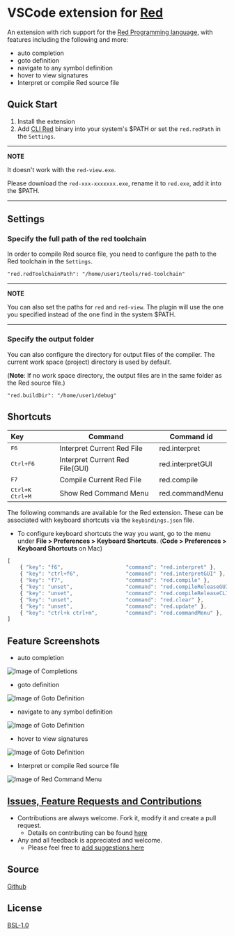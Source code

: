 # VSCode extension for [Red](https://www.red-lang.org/)

An extension with rich support for the [Red Programming language](https://www.red-lang.org/), with features including the following and more:

* auto completion
* goto definition
* navigate to any symbol definition
* hover to view signatures
* Interpret or compile Red source file

## Quick Start

1. Install the extension
2. Add [CLI Red](https://www.red-lang.org/p/download.html) binary into your system's $PATH or set the `red.redPath` in the `Settings`.

---
**NOTE**

It doesn't work with the `red-view.exe`.

Please download the `red-xxx-xxxxxxx.exe`, rename it to `red.exe`, add it into the $PATH. 

---

## Settings

### Specify the full path of the red toolchain

In order to compile Red source file, you need to configure the path to the Red toolchain in the `Settings`.

```
"red.redToolChainPath": "/home/user1/tools/red-toolchain"
```

---
**NOTE**

You can also set the paths for `red` and `red-view`. The plugin will use the one you specified instead of the one find in the system $PATH. 

---

### Specify the output folder

You can also configure the directory for output files of the compiler. The current work space (project) directory is used by default.

(**Note**: If no work space directory, the output files are in the same folder as the Red source file.)


  ```
  "red.buildDir": "/home/user1/debug"
  ```

## Shortcuts

| Key                       | Command                           | Command id         |
| :------------------------ | --------------------------------- | ------------------ |
| <kbd>F6</kbd>             | Interpret Current Red File        | red.interpret      |
| <kbd>Ctrl+F6</kbd>        | Interpret Current Red File(GUI)   | red.interpretGUI   |
| <kbd>F7</kbd>             | Compile Current Red File          | red.compile        |
| <kbd>Ctrl+K Ctrl+M</kbd>  | Show Red Command Menu             | red.commandMenu    |


The following commands are available for the Red extension. These can be associated with keyboard shortcuts via the `keybindings.json` file.
* To configure keyboard shortcuts the way you want, go to the menu under **File > Preferences > Keyboard Shortcuts**. (**Code > Preferences > Keyboard Shortcuts** on Mac)

```javascript
[
    { "key": "f6",                    "command": "red.interpret" },
    { "key": "ctrl+f6",               "command": "red.interpretGUI" },
    { "key": "f7",                    "command": "red.compile" },
    { "key": "unset",                 "command": "red.compileReleaseGUI" },
    { "key": "unset",                 "command": "red.compileReleaseCLI" },
    { "key": "unset",                 "command": "red.clear" },
    { "key": "unset",                 "command": "red.update" },
    { "key": "ctrl+k ctrl+m",         "command": "red.commandMenu" },
]
```

## Feature Screenshots

* auto completion

![Image of Completions](https://raw.githubusercontent.com/red/VScode-extension/0.4.1/images/completion.gif)

* goto definition

![Image of Goto Definition](https://raw.githubusercontent.com/red/VScode-extension/0.4.1/images/goto-definition.gif)

* navigate to any symbol definition

![Image of Goto Definition](https://raw.githubusercontent.com/red/VScode-extension/0.4.1/images/goto-symbols.gif)

* hover to view signatures

![Image of Goto Definition](https://raw.githubusercontent.com/red/VScode-extension/0.4.1/images/hover.gif)

* Interpret or compile Red source file

![Image of Red Command Menu](https://raw.githubusercontent.com/red/VScode-extension/0.4.1/images/redmenu.gif)


## [Issues, Feature Requests and Contributions](https://github.com/red/VScode-extension/issues)

* Contributions are always welcome. Fork it, modify it and create a pull request.
  + Details on contributing can be found [here](https://github.com/red/VScode-extension/wiki/Contribution) 
* Any and all feedback is appreciated and welcome.
  * Please feel free to [add suggestions here](https://github.com/red/VScode-extension/issues)

## Source

[Github](https://github.com/red/VScode-extension)
​                
## License

[BSL-1.0](https://raw.githubusercontent.com/red/VScode-extension/master/LICENSE)
